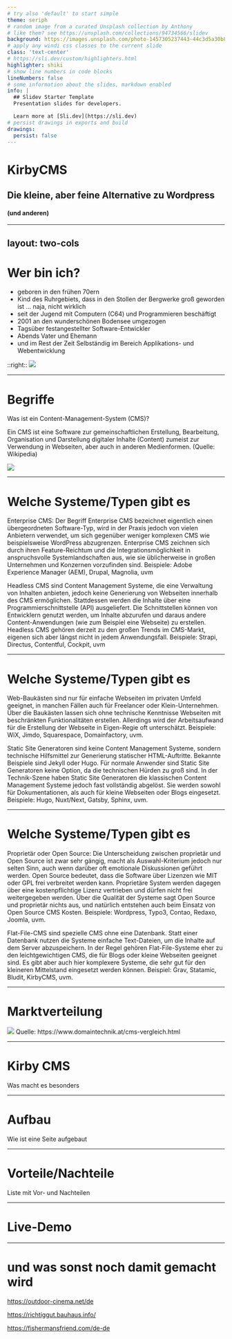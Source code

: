 ```yaml
---
# try also 'default' to start simple
theme: seriph
# random image from a curated Unsplash collection by Anthony
# like them? see https://unsplash.com/collections/94734566/slidev
background: https://images.unsplash.com/photo-1457305237443-44c3d5a30b89
# apply any windi css classes to the current slide
class: 'text-center'
# https://sli.dev/custom/highlighters.html
highlighter: shiki
# show line numbers in code blocks
lineNumbers: false
# some information about the slides, markdown enabled
info: |
  ## Slidev Starter Template
  Presentation slides for developers.

  Learn more at [Sli.dev](https://sli.dev)
# persist drawings in exports and build
drawings:
  persist: false
---
```


# KirbyCMS
## Die kleine, aber feine Alternative zu Wordpress 
#### (und anderen)

---
layout: two-cols
---

# Wer bin ich?

- geboren in den frühen 70ern
- Kind des Ruhrgebiets, dass in den Stollen der Bergwerke groß geworden ist ... naja, nicht wirklich
- seit der Jugend mit Computern (C64) und Programmieren beschäftigt
- 2001 an den wunderschönen Bodensee umgezogen
- Tagsüber festangestellter Software-Entwickler
- Abends Vater und Ehemann
- und im Rest der Zeit Selbständig im Bereich Applikations- und Webentwicklung

::right::
<img src="/logo.png" class="m-auto max-h-3/4 content-center" />


---

# Begriffe

Was ist ein Content-Management-System (CMS)?

Ein CMS ist eine Software zur gemeinschaftlichen Erstellung, Bearbeitung, Organisation und Darstellung digitaler Inhalte (Content) zumeist zur Verwendung in Webseiten, aber auch in anderen Medienformen. 
(Quelle: Wikipedia)

<img src="/cms_schema.jpeg" class="m-auto max-h-3/4 content-center" />


---

# Welche Systeme/Typen gibt es

Enterprise CMS: Der Begriff Enterprise CMS bezeichnet eigentlich einen übergeordneten Software-Typ, wird in der Praxis jedoch von vielen Anbietern verwendet, um sich gegenüber weniger komplexen CMS wie beispielsweise WordPress abzugrenzen. Enterprise CMS zeichnen sich durch ihren Feature-Reichtum und die Integrationsmöglichkeit in anspruchsvolle Systemlandschaften aus, wie sie üblicherweise in großen Unternehmen und Konzernen vorzufinden sind.
Beispiele: Adobe Experience Manager (AEM), Drupal, Magnolia, uvm

Headless CMS sind Content Management Systeme, die eine Verwaltung von Inhalten anbieten, jedoch keine Generierung von Webseiten innerhalb des CMS ermöglichen. Stattdessen werden die Inhalte über eine Programmierschnittstelle (API) ausgeliefert. Die Schnittstellen können von Entwicklern genutzt werden, um Inhalte abzurufen und daraus andere Content-Anwendungen (wie zum Beispiel eine Webseite) zu erstellen. Headless CMS gehören derzeit zu den großen Trends im CMS-Markt, eigenen sich aber längst nicht in jedem Anwendungsfall.
Beispiele: Strapi, Directus, Contentful, Cockpit, uvm

---

# Welche Systeme/Typen gibt es

Web-Baukästen sind nur für einfache Webseiten im privaten Umfeld geeignet, in manchen Fällen auch für Freelancer oder Klein-Unternehmen. Über die Baukästen lassen sich ohne technische Kenntnisse Webseiten mit beschränkten Funktionalitäten erstellen. Allerdings wird der Arbeitsaufwand für die Erstellung der Webseite in Eigen-Regie oft unterschätzt. 
Beispiele: WiX, Jimdo, Squarespace, Domainfactory, uvm.

Static Site Generatoren sind keine Content Management Systeme, sondern technische Hilfsmittel zur Generierung statischer HTML-Auftritte. Bekannte Beispiele sind Jekyll oder Hugo. Für normale Anwender sind Static Site Generatoren keine Option, da die technischen Hürden zu groß sind. In der Technik-Szene haben Static Site Generatoren die klassischen Content Management Systeme jedoch fast vollständig abgelöst. Sie werden sowohl für Dokumentationen, als auch für kleine Webseiten oder Blogs eingesetzt.
Beispiele: Hugo, Nuxt/Next, Gatsby, Sphinx, uvm.

---

# Welche Systeme/Typen gibt es

Proprietär oder Open Source: Die Unterscheidung zwischen proprietär und Open Source ist zwar sehr gängig, macht als Auswahl-Kriterium jedoch nur selten Sinn, auch wenn darüber oft emotionale Diskussionen geführt werden. Open Source bedeutet, dass die Software über Lizenzen wie MIT oder GPL frei verbreitet werden kann. Proprietäre System werden dagegen über eine kostenpflichtige Lizenz vertrieben und dürfen nicht frei weitergegeben werden. Über die Qualität der Systeme sagt Open Source und proprietär nichts aus, und natürlich entstehen auch beim Einsatz von Open Source CMS Kosten.
Beispiele: Wordpress, Typo3, Contao, Redaxo, Joomla, uvm.

Flat-File-CMS sind spezielle CMS ohne eine Datenbank. Statt einer Datenbank nutzen die Systeme einfache Text-Dateien, um die Inhalte auf dem Server abzuspeichern. In der Regel gehören Flat-File-Systeme eher zu den leichtgewichtigen CMS, die für Blogs oder kleine Webseiten geeignet sind. Es gibt aber auch hier komplexere Systeme, die sehr gut für den kleineren Mittelstand eingesetzt werden können. 
Beispiel: Grav, Statamic, Bludit, KirbyCMS, uvm.

---

# Marktverteilung

<img src="/anteile_cms.png" class="m-auto max-h-3/4 content-center" />
Quelle: https://www.domaintechnik.at/cms-vergleich.html

---

# Kirby CMS

Was macht es besonders

---

# Aufbau

Wie ist eine Seite aufgebaut

---

# Vorteile/Nachteile

Liste mit Vor- und Nachteilen

---

# Live-Demo

---

# und was sonst noch damit gemacht wird

https://outdoor-cinema.net/de

https://richtiggut.bauhaus.info/

https://fishermansfriend.com/de-de